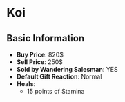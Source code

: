 # Koi

## Basic Information

- **Buy Price**: 820$
- **Sell Price**: 250$
- **Sold by Wandering Salesman**: YES
- **Default Gift Reaction**: Normal
- **Heals**:
  - 15 points of Stamina